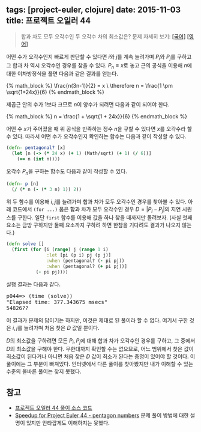 tags: [project-euler, clojure]
date: 2015-11-03
title: 프로젝트 오일러 44
---
> 합과 차도 모두 오각수인 두 오각수 차의 최소값은?
> 문제 자세히 보기: [[국어]](http://euler.synap.co.kr/prob_detail.php?id=44) [[영어]](https://projecteuler.net/problem=44)

어떤 수가 오각수인지 빠르게 판단할 수 있다면 $i$와 $j$를 계속 늘려가며 $P_i$와 $P_j$를 구하고 그 합과 차 역시 오각수인 경우를 찾을 수 있다. $P_n ≡ x$로 놓고 근의 공식을 이용해 $n$에 대한 이차방정식을 풀면 다음과 같은 결과를 얻는다.
<!--more-->

{% math_block %}
\frac{n(3n-1)}{2} = x \\
\therefore n = \frac{1 \pm \sqrt{1+24x}}{6}
{% endmath_block %}

제곱근 안의 수가 1보다 크므로 $n$이 양수가 되려면 다음과 같이 되어야 한다.

{% math_block %}
n = \frac{1 + \sqrt{1 + 24x}}{6}
{% endmath_block %}

어떤 수 $x$가 주어졌을 때 위 공식을 만족하는 정수 $n$을 구할 수 있다면 $x$를 오각수라 할 수 있다. 따라서 어떤 수가 오각수인지 확인하는 함수는 다음과 같이 작성할 수 있다.

```clojure
(defn- pentagonal? [x]
  (let [n (-> (* 24 x) (+ 1) (Math/sqrt) (+ 1) (/ 6))]
    (== n (int n))))
```

오각수 $P_n$을 구하는 함수도 다음과 같이 작성할 수 있다.

```clojure
(defn- p [n]
  (/ (* n (- (* 3 n) 1)) 2))
```

위 두 함수를 이용해 $i, j$를 늘려가며 합과 차가 모두 오각수인 경우를 찾아볼 수 있다. 아래 코드에서 `(for ...)` 폼은 합과 차가 모두 오각수인 경우 $D = |P_i - P_j|$의 지연 시퀀스를 구한다. 일단 `first` 함수를 이용해 값을 하나 찾을 때까지만 돌려보자. (사실 첫째 요소는 금방 구하지만 둘째 요소까지 구하려 하면 한참을 기다려도 결과가 나오지 않는다.)

```clojure
(defn solve []
  (first (for [i (range) j (range 1 i)
               :let [pi (p i) pj (p j)]
               :when (pentagonal? (- pi pj))
               :when (pentagonal? (+ pi pj))]
           (- pi pj))))
```

실행 결과는 다음과 같다.

<pre class="console">
p044=> (time (solve))
"Elapsed time: 377.343675 msecs"
54826??
</pre>

이 결과가 문제의 답이기는 하지만, 이것은 제대로 된 풀이라 할 수 없다. 여기서 구한 것은 $i, j$를 늘려가며 처음 찾은 $D$ 값일 뿐이다.

$D$의 최소값을 구하려면 모든 $P_i, P_j$에 대해 합과 차가 오각수인 경우를 구하고, 그 중에서 $D$의 최소값을 구해야 한다. 무한대까지 확인할 수는 없으므로, 어느 범위에서 찾은 값이 최소값이 된다거나 아니면 처음 찾은 $D$ 값이 최소가 된다는 증명이 있어야 할 것이다. 이 풀이에는 그 부분이 빠져있다. 인터넷에서 다른 풀이를 찾아봤지만 내가 이해할 수 있는 수준의 올바른 풀이는 찾지 못했다.

## 참고
* [프로젝트 오일러 44 풀이 소스 코드](https://github.com/ntalbs/euler/blob/master/src/p044.clj)
* [Speedup for Project Euler 44 - pentagon numbers](http://codereview.stackexchange.com/questions/93232/speedup-for-project-euler-44-pentagon-numbers)
문제 풀이 방법에 대한 설명이 있지만 안타깝게도 이해하지는 못했다.

